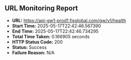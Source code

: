 ## URL Monitoring Report

- **URL:** https://api-gw1-prod1.fisglobal.com/gw/v1/health
- **Start Time:** 2025-05-17T22:42:46.567390
- **End Time:** 2025-05-17T22:42:46.734295
- **Total Time Taken:** 0.166905 seconds
- **HTTP Status Code:** 200
- **Status:** Success
- **Failure Reason:** N/A
